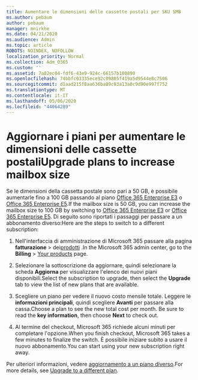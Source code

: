 ```yaml
---
title: Aumentare le dimensioni delle cassette postali per SKU SMB
ms.author: pebaum
author: pebaum
manager: mnirkhe
ms.date: 04/21/2020
ms.audience: Admin
ms.topic: article
ROBOTS: NOINDEX, NOFOLLOW
localization_priority: Normal
ms.collection: Adm_O365
ms.custom: ''
ms.assetid: 7a82ec04-fdf6-43e9-924c-66157b180890
ms.openlocfilehash: 74bbfc03335ece92c09805f419a5d9544e8c7506
ms.sourcegitcommit: d1aad215f8aa636ba89c93a13a0c9d90e997f752
ms.translationtype: MT
ms.contentlocale: it-IT
ms.lasthandoff: 05/06/2020
ms.locfileid: "44064289"
---
```

# <a name="upgrade-plans-to-increase-mailbox-size"></a><span data-ttu-id="3e329-102">Aggiornare i piani per aumentare le dimensioni delle cassette postali</span><span class="sxs-lookup"><span data-stu-id="3e329-102">Upgrade plans to increase mailbox size</span></span>

<span data-ttu-id="3e329-103">Se le dimensioni della cassetta postale sono pari a 50 GB, è possibile aumentarle fino a 100 GB passando al piano [Office 365 Enterprise E3](https://products.office.com/business/office-365-enterprise-e3-business-software) o [Office 365 Enterprise E5](https://products.office.com/business/office-365-enterprise-e5-business-software).</span><span class="sxs-lookup"><span data-stu-id="3e329-103">If the mailbox size is 50 GB, you can increase the mailbox size to 100 GB by switching to [Office 365 Enterprise E3](https://products.office.com/business/office-365-enterprise-e3-business-software) or [Office 365 Enterprise E5](https://products.office.com/business/office-365-enterprise-e5-business-software).</span></span> <span data-ttu-id="3e329-104">Di seguito sono riportati i passaggi per passare a un abbonamento diverso:</span><span class="sxs-lookup"><span data-stu-id="3e329-104">Here are the steps to switch to a different subscription:</span></span>
  
1. <span data-ttu-id="3e329-105">Nell'interfaccia di amministrazione di Microsoft 365 passare alla pagina **fatturazione** > dei[prodotti](https://go.microsoft.com/fwlink/p/?linkid=842054) .</span><span class="sxs-lookup"><span data-stu-id="3e329-105">In the Microsoft 365 admin center, go to the **Billing** > [Your products](https://go.microsoft.com/fwlink/p/?linkid=842054) page.</span></span>

2. <span data-ttu-id="3e329-106">Selezionare la sottoscrizione da aggiornare, quindi selezionare la scheda **Aggiorna** per visualizzare l'elenco dei nuovi piani disponibili.</span><span class="sxs-lookup"><span data-stu-id="3e329-106">Select the subscription to upgrade, then select the **Upgrade** tab to view the list of new plans that are available.</span></span>

3. <span data-ttu-id="3e329-p102">Scegliere un piano per vedere il nuovo costo mensile totale. Leggere le **informazioni principali**, quindi scegliere **Avanti** per passare alla cassa.</span><span class="sxs-lookup"><span data-stu-id="3e329-p102">Choose a plan to see the new total cost per month. Be sure to read the **key information**, then choose **Next** to check out.</span></span>

4. <span data-ttu-id="3e329-109">Al termine del checkout, Microsoft 365 richiede alcuni minuti per completare l'opzione.</span><span class="sxs-lookup"><span data-stu-id="3e329-109">When you finish checkout, Microsoft 365 takes a few minutes to finalize the switch.</span></span> <span data-ttu-id="3e329-110">È possibile iniziare subito a usare il nuovo abbonamento.</span><span class="sxs-lookup"><span data-stu-id="3e329-110">You can start using your new subscription right away.</span></span>

<span data-ttu-id="3e329-111">Per ulteriori informazioni, vedere [aggiornamento a un piano diverso](https://docs.microsoft.com/microsoft-365/commerce/subscriptions/upgrade-to-different-plan).</span><span class="sxs-lookup"><span data-stu-id="3e329-111">For more details, see [Upgrade to a different plan](https://docs.microsoft.com/microsoft-365/commerce/subscriptions/upgrade-to-different-plan).</span></span>